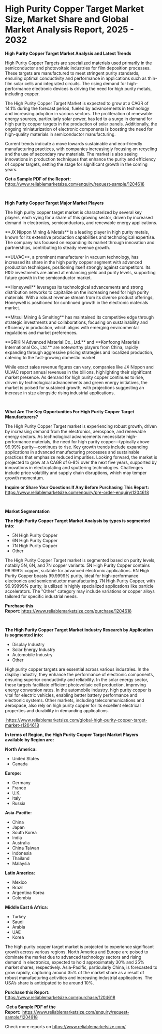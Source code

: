 <p><h1>High Purity Copper Target Market Size, Market Share and Global Market Analysis Report, 2025 - 2032</h1></p><p><strong>High Purity Copper Target Market Analysis and Latest Trends</strong></p>
<p><p>High Purity Copper Targets are specialized materials used primarily in the semiconductor and photovoltaic industries for film deposition processes. These targets are manufactured to meet stringent purity standards, ensuring optimal conductivity and performance in applications such as thin-film solar cells and integrated circuits. The rising demand for high-performance electronic devices is driving the need for high purity metals, including copper.</p><p>The High Purity Copper Target Market is expected to grow at a CAGR of 14.1% during the forecast period, fueled by advancements in technology and increasing adoption in various sectors. The proliferation of renewable energy sources, particularly solar power, has led to a surge in demand for high purity copper targets in the production of solar panels. Additionally, the ongoing miniaturization of electronic components is boosting the need for high-quality materials in semiconductor manufacturing. </p><p>Current trends indicate a move towards sustainable and eco-friendly manufacturing practices, with companies increasingly focusing on recycling and the use of secondary raw materials. The market is also seeing innovations in production techniques that enhance the purity and efficiency of copper targets, setting the stage for significant growth in the coming years.</p></p>
<p><strong>Get a Sample PDF of the Report:&nbsp;</strong> <a href="https://www.reliablemarketsize.com/enquiry/request-sample/1204618?utm_campaign=2747&utm_medium=2&utm_source=Github&utm_content=ia&utm_term=26032025&utm_id=high-purity-copper-target">https://www.reliablemarketsize.com/enquiry/request-sample/1204618</a></p>
<p>&nbsp;</p>
<p><strong>High Purity Copper Target Major Market Players</strong></p>
<p><p>The high purity copper target market is characterized by several key players, each vying for a share of this growing sector, driven by increased demand in electronics, semiconductors, and renewable energy applications.</p><p>**JX Nippon Mining & Metals** is a leading player in high purity metals, known for its extensive production capabilities and technological expertise. The company has focused on expanding its market through innovation and partnerships, contributing to steady revenue growth.</p><p>**ULVAC**, a prominent manufacturer in vacuum technology, has increased its share in the high purity copper segment with advanced production techniques, positioning itself strongly against competitors. Its R&D investments are aimed at enhancing yield and purity levels, supporting future growth in the semiconductor market.</p><p>**Honeywell** leverages its technological advancements and strong distribution networks to capitalize on the increasing need for high purity materials. With a robust revenue stream from its diverse product offerings, Honeywell is positioned for continued growth in the electronic materials market.</p><p>**Mitsui Mining & Smelting** has maintained its competitive edge through strategic investments and collaborations, focusing on sustainability and efficiency in production, which aligns with emerging environmental regulations and market preferences.</p><p>**GRIKIN Advanced Material Co., Ltd.** and **Konfoong Materials International Co., Ltd.** are noteworthy players from China, rapidly expanding through aggressive pricing strategies and localized production, catering to the fast-growing domestic market.</p><p>While exact sales revenue figures can vary, companies like JX Nippon and ULVAC report annual revenues in the billions, highlighting their significant market presence. As demand for high purity copper continues to rise, driven by technological advancements and green energy initiatives, the market is poised for sustained growth, with projections suggesting an increase in size alongside rising industrial applications.</p></p>
<p>&nbsp;</p>
<p><strong>What Are The Key Opportunities For High Purity Copper Target Manufacturers?</strong></p>
<p><p>The High Purity Copper Target market is experiencing robust growth, driven by increasing demand from the electronics, aerospace, and renewable energy sectors. As technological advancements necessitate high-performance materials, the need for high purity copper—typically above 99.99% purity—continues to rise. Key growth trends include expanding applications in advanced manufacturing processes and sustainable practices that emphasize reduced impurities. Looking forward, the market is projected to grow at a CAGR of 6-8% over the next five years, supported by innovations in electroplating and sputtering technologies. Challenges include price volatility and supply chain disruptions, which may temper growth momentum.</p></p>
<p><strong>Inquire or Share Your Questions If Any Before Purchasing This Report:</strong> <a href="https://www.reliablemarketsize.com/enquiry/pre-order-enquiry/1204618?utm_campaign=2747&utm_medium=2&utm_source=Github&utm_content=ia&utm_term=26032025&utm_id=high-purity-copper-target">https://www.reliablemarketsize.com/enquiry/pre-order-enquiry/1204618</a></p>
<p>&nbsp;</p>
<p><strong>Market Segmentation</strong></p>
<p><strong>The High Purity Copper Target Market Analysis by types is segmented into:</strong></p>
<p><ul><li>5N High Purity Copper</li><li>6N High Purity Copper</li><li>7N High Purity Copper</li><li>Other</li></ul></p>
<p><p>The High Purity Copper Target market is segmented based on purity levels, notably 5N, 6N, and 7N copper variants. 5N High Purity Copper contains 99.999% copper, suitable for advanced electronic applications. 6N High Purity Copper boasts 99.9999% purity, ideal for high-performance electronics and semiconductor manufacturing. 7N High Purity Copper, with 99.99999% purity, is utilized in highly specialized applications like particle accelerators. The "Other" category may include variations or copper alloys tailored for specific industrial needs.</p></p>
<p><strong>Purchase this Report:&nbsp;</strong><a href="https://www.reliablemarketsize.com/purchase/1204618?utm_campaign=2747&utm_medium=2&utm_source=Github&utm_content=ia&utm_term=26032025&utm_id=high-purity-copper-target">https://www.reliablemarketsize.com/purchase/1204618</a></p>
<p>&nbsp;</p>
<p><strong>The High Purity Copper Target Market Industry Research by Application is segmented into:</strong></p>
<p><ul><li>Display Industry</li><li>Solar Energy Industry</li><li>Automobile Industry</li><li>Other</li></ul></p>
<p><p>High purity copper targets are essential across various industries. In the display industry, they enhance the performance of electronic components, ensuring superior conductivity and reliability. In the solar energy sector, these targets facilitate efficient photovoltaic cell production, improving energy conversion rates. In the automobile industry, high purity copper is vital for electric vehicles, enabling better battery performance and electronic systems. Other markets, including telecommunications and aerospace, also rely on high purity copper for its excellent electrical properties and durability in demanding applications.</p></p>
<p><a href="https://www.reliablemarketsize.com/global-high-purity-copper-target-market-r1204618?utm_campaign=2747&utm_medium=2&utm_source=Github&utm_content=ia&utm_term=26032025&utm_id=high-purity-copper-target">&nbsp;https://www.reliablemarketsize.com/global-high-purity-copper-target-market-r1204618</a></p>
<p><strong>In terms of Region, the High Purity Copper Target Market Players available by Region are:</strong></p>
<p>
    <p> <strong> North America: </strong>
        <ul>
            <li>United States</li>
            <li>Canada</li>
        </ul>
        </p> 
    <p> <strong> Europe: </strong>
        <ul>
            <li>Germany</li>
            <li>France</li>
            <li>U.K.</li>
            <li>Italy</li>
            <li>Russia</li>
        </ul>
        </p> 
    <p> <strong> Asia-Pacific: </strong>
        <ul>
            <li>China</li>
            <li>Japan</li>
            <li>South Korea</li>
            <li>India</li>
            <li>Australia</li>
            <li>China Taiwan</li>
            <li>Indonesia</li>
            <li>Thailand</li>
            <li>Malaysia</li>
        </ul>
        </p> 
    <p> <strong> Latin America: </strong>
        <ul>
            <li>Mexico</li>
            <li>Brazil</li>
            <li>Argentina Korea</li>
            <li>Colombia</li>
        </ul>
        </p> 
    <p> <strong> Middle East & Africa: </strong>
        <ul>
            <li>Turkey</li>
            <li>Saudi</li>
            <li>Arabia</li>
            <li>UAE</li>
            <li>Korea</li>
        </ul>
    </p>
    </p>
<p><p>The high purity copper target market is projected to experience significant growth across various regions. North America and Europe are poised to dominate the market due to advanced technology sectors and rising demand in electronics, expected to hold approximately 30% and 25% market shares, respectively. Asia-Pacific, particularly China, is forecasted to grow rapidly, capturing around 35% of the market share as a result of robust manufacturing activities and increasing industrial applications. The USA’s share is anticipated to be around 10%.</p></p>
<p><strong>Purchase this Report: </strong><a href="https://www.reliablemarketsize.com/purchase/1204618?utm_campaign=2747&utm_medium=2&utm_source=Github&utm_content=ia&utm_term=26032025&utm_id=high-purity-copper-target">https://www.reliablemarketsize.com/purchase/1204618</a></p>
<p>&nbsp;<strong>Get a Sample PDF of the Report:&nbsp;&nbsp;</strong><a href="https://www.reliablemarketsize.com/enquiry/request-sample/1204618?utm_campaign=2747&utm_medium=2&utm_source=Github&utm_content=ia&utm_term=26032025&utm_id=high-purity-copper-target">https://www.reliablemarketsize.com/enquiry/request-sample/1204618</a></p>
<p><strong></strong></p>
<p>Check more reports on <a href="https://www.reliablemarketsize.com/?utm_campaign=2747&utm_medium=2&utm_source=Github&utm_content=ia&utm_term=26032025&utm_id=high-purity-copper-target">https://www.reliablemarketsize.com/</a></p>